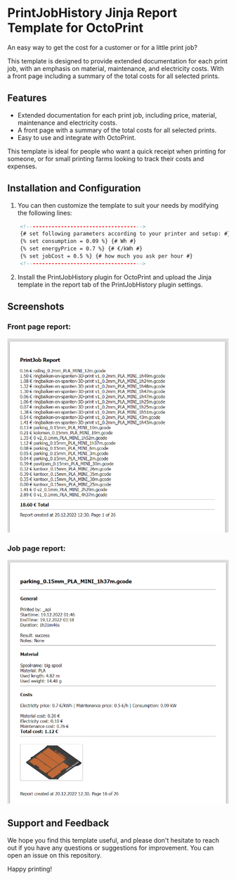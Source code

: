 # PrintJobHistory Jinja Report Template for OctoPrint
An easy way to get the cost for a customer or for a little print job?

This template is designed to provide extended documentation for each print job, with an emphasis on material, maintenance, and electricity costs. With a front page including a summary of the total costs for all selected prints.

## Features
- Extended documentation for each print job, including price, material, maintenance and electricity costs.
- A front page with a summary of the total costs for all selected prints.
- Easy to use and integrate with OctoPrint.

This template is ideal for people who want a quick receipt when printing for someone, or for small printing farms looking to track their costs and expenses.

## Installation and Configuration
1. You can then customize the template to suit your needs by modifying the following lines:

~~~~html
	<!------------------------------------->
	{# set following parameters according to your printer and setup: #}
	{% set consumption = 0.09 %} {# Wh #}
	{% set energyPrice = 0.7 %} {# €/kWh #}
	{% set jobCost = 0.5 %} {# how much you ask per hour #}
	<!------------------------------------->
~~~~

2. Install the PrintJobHistory plugin for OctoPrint and upload the Jinja template in the report tab of the PrintJobHistory plugin settings. 

## Screenshots
### Front page report:
![Front page](screenshots/Front-page.png)
### Job page report:
![Job page](screenshots/Job-example.png)


## Support and Feedback
We hope you find this template useful, and please don't hesitate to reach out if you have any questions or suggestions for improvement. You can open an issue on this repository.

Happy printing!
